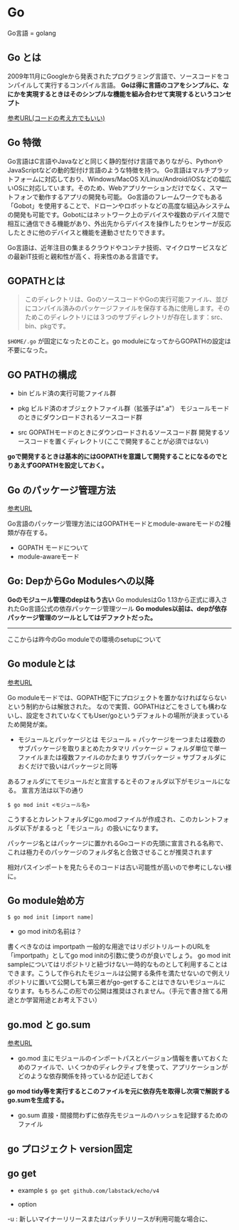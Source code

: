 # Go

Go言語 = golang

## Go とは

2009年11月にGoogleから発表されたプログラミング言語で、ソースコードをコンパイルして実行するコンパイル言語。
**Goは得に言語のコアをシンプルに、なにかを実現するときはそのシンプルな機能を組み合わせて実現するというコンセプト**

[参考URL(コードの考え方でもいい)](https://future-architect.github.io/articles/20190713/)

## Go 特徴

Go言語はC言語やJavaなどと同じく静的型付け言語でありながら、PythonやJavaScriptなどの動的型付け言語のような特徴を持つ。
Go言語はマルチプラットフォームに対応しており、Windows/MacOS X/Linux/Android/iOSなどの幅広いOSに対応しています。そのため、Webアプリケーションだけでなく、スマートフォンで動作するアプリの開発も可能。
Go言語のフレームワークでもある「Gobot」を使用することで、ドローンやロボットなどの高度な組込みシステムの開発も可能です。Gobotにはネットワーク上のデバイスや複数のデバイス間で相互に通信できる機能があり、外出先からデバイスを操作したりセンサーが反応したときに他のデバイスと機能を連動させたりできます。

Go言語は、近年注目の集まるクラウドやコンテナ技術、マイクロサービスなどの最新IT技術と親和性が高く、将来性のある言語です。


## GOPATHとは

>このディレクトリは、GoのソースコードやGoの実行可能ファイル、並びにコンパイル済みのパッケージファイルを保存する為に使用します。そのためこのディレクトリには３つのサブディレクトリが存在します：src、bin、pkgです。

```$HOME/.go```
が固定になったとのこと。go moduleになってからGOPATHの設定は不要になった。

## GO PATHの構成

- bin
ビルド済の実行可能ファイル群

- pkg
ビルド済のオブジェクトファイル群（拡張子は".a"）
モジュールモードのときにダウンロードされるソースコード群

- src
GOPATHモードのときにダウンロードされるソースコード群
開発するソースコードを置くディレクトリ(ここで開発することが必須ではない)


**goで開発するときは基本的にはGOPATHを意識して開発することになるのでとりあえずGOPATHを設定しておく。**

## Go のパッケージ管理方法

[参考URL](https://nishinatoshiharu.com/go-modules-history/)

Go言語のパッケージ管理方法にはGOPATHモードとmodule-awareモードの2種類が存在する。

- GOPATH モードについて
- module-awareモード

## Go: DepからGo Modulesへの以降

**Goのモジュール管理のdepはもう古い**
Go modulesはGo 1.13から正式に導入されたGo言語公式の依存パッケージ管理ツール
**Go modules以前は、depが依存パッケージ管理のツールとしてはデファクトだった。**

---

ここからは昨今のGo moduleでの環境のsetupについて

## Go moduleとは

[参考URL](https://zenn.dev/nobonobo/articles/4fb018a24f9ee9)

Go moduleモードでは、GOPATH配下にプロジェクトを置かなければならないという制約からは解放された。
なので実質、GOPATHはどこをさしても構わないし、設定をされていなくてもUser/goというデフォルトの場所が決まっているため開発が楽。

- モジュールとパッケージとは
モジュール = パッケージを一つまたは複数のサブパッケージを取りまとめたカタマリ
パッケージ = フォルダ単位で単一ファイルまたは複数ファイルのかたまり
サブパッケージ = サブフォルダにおくだけで扱いはパッケージと同等

あるフォルダにてモジュールだと宣言するとそのフォルダ以下がモジュールになる。
宣言方法は以下の通り

```$ go mod init <モジュール名>```

こうするとカレントフォルダにgo.modファイルが作成され、このカレントフォルダ以下がまるっと「モジュール」の扱いになります。

パッケージ名とはパッケージに置かれるGoコードの先頭に宣言される名称で、これは極力そのパッケージのフォルダ名と合致させることが推奨されます

相対パスインポートを見たらそのコードは古い可能性が高いので参考にしない様に。

## Go module始め方

`$ go mod init [import name]`

- go mod initの名前は？

書くべきなのは importpath
一般的な用途ではリポジトリルートのURLを「importpath」としてgo mod initの引数に使うのが良いでしょう。
go mod init sampleについてはリポジトリと紐づけない一時的なものとして利用することはできます。こうして作られたモジュールは公開する条件を満たせないので例えリポジトリに置いて公開しても第三者がgo-getすることはできないモジュールになります。もちろんこの形での公開は推奨はされません。（手元で書き捨てる用途とか学習用途とお考え下さい）

## go.mod と go.sum

[参考URL](https://zenn.dev/ryo_yamaoka/articles/595cf9e69229f9)

- go.mod
主にモジュールのインポートパスとバージョン情報を書いておくためのファイルで、いくつかのディレクティブを使って、アプリケーションがどのような依存関係を持っているか記述しておく

**go mod tidy等を実行するとこのファイルを元に依存先を取得し次項で解説するgo.sumを生成する。**

- go.sum
直接・間接問わずに依存先モジュールのハッシュを記録するためのファイル

## go プロジェクト version固定


## go get

- example
`$ go get github.com/labstack/echo/v4`

- option

-u : 新しいマイナーリリースまたはパッチリリースが利用可能な場合に、
